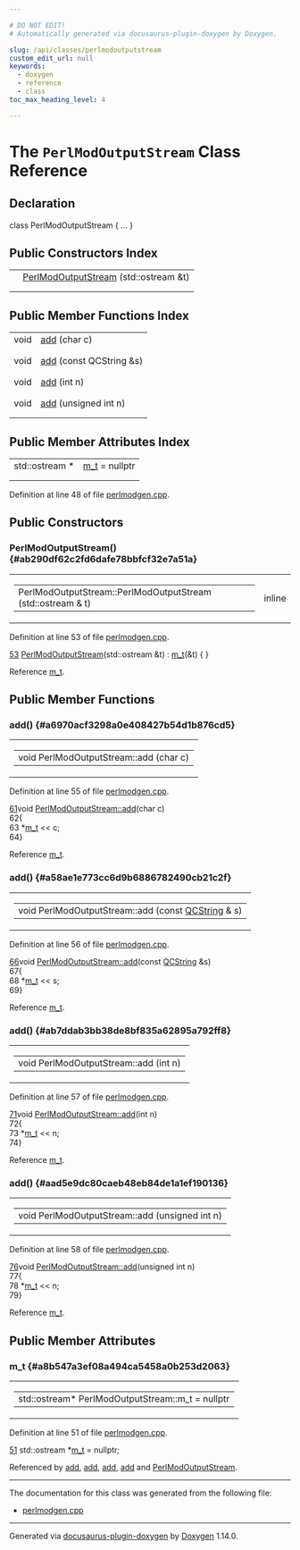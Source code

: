```yaml
---

# DO NOT EDIT!
# Automatically generated via docusaurus-plugin-doxygen by Doxygen.

slug: /api/classes/perlmodoutputstream
custom_edit_url: null
keywords:
  - doxygen
  - reference
  - class
toc_max_heading_level: 4

---
```


<div class="doxyPage">

# The `PerlModOutputStream` Class Reference



## Declaration

<div class="doxyDeclaration">
class PerlModOutputStream { ... }
</div>

## Public Constructors Index

<table class="doxyMembersIndex">

<tr class="doxyMemberIndexItem">
<td class="doxyMemberIndexItemType" align="left" valign="top"></td>
<td class="doxyMemberIndexItemName" align="left" valign="top"><a href="#ab290df62c2fd6dafe78bbfcf32e7a51a">PerlModOutputStream</a> (std::ostream &amp;t)</td>
</tr>
<tr class="doxyMemberIndexDescription">
<td class="doxyMemberIndexDescriptionLeft"></td>
<td class="doxyMemberIndexDescriptionRight">
</td>
</tr>
<tr class="doxyMemberIndexSeparator">
<td class="doxyMemberIndexSeparator" colspan="2"></td>
</tr>

</table>

## Public Member Functions Index

<table class="doxyMembersIndex">

<tr class="doxyMemberIndexItem">
<td class="doxyMemberIndexItemType" align="left" valign="top">void</td>
<td class="doxyMemberIndexItemName" align="left" valign="top"><a href="#a6970acf3298a0e408427b54d1b876cd5">add</a> (char c)</td>
</tr>
<tr class="doxyMemberIndexDescription">
<td class="doxyMemberIndexDescriptionLeft"></td>
<td class="doxyMemberIndexDescriptionRight">
</td>
</tr>
<tr class="doxyMemberIndexSeparator">
<td class="doxyMemberIndexSeparator" colspan="2"></td>
</tr>

<tr class="doxyMemberIndexItem">
<td class="doxyMemberIndexItemType" align="left" valign="top">void</td>
<td class="doxyMemberIndexItemName" align="left" valign="top"><a href="#a58ae1e773cc6d9b6886782490cb21c2f">add</a> (const QCString &amp;s)</td>
</tr>
<tr class="doxyMemberIndexDescription">
<td class="doxyMemberIndexDescriptionLeft"></td>
<td class="doxyMemberIndexDescriptionRight">
</td>
</tr>
<tr class="doxyMemberIndexSeparator">
<td class="doxyMemberIndexSeparator" colspan="2"></td>
</tr>

<tr class="doxyMemberIndexItem">
<td class="doxyMemberIndexItemType" align="left" valign="top">void</td>
<td class="doxyMemberIndexItemName" align="left" valign="top"><a href="#ab7ddab3bb38de8bf835a62895a792ff8">add</a> (int n)</td>
</tr>
<tr class="doxyMemberIndexDescription">
<td class="doxyMemberIndexDescriptionLeft"></td>
<td class="doxyMemberIndexDescriptionRight">
</td>
</tr>
<tr class="doxyMemberIndexSeparator">
<td class="doxyMemberIndexSeparator" colspan="2"></td>
</tr>

<tr class="doxyMemberIndexItem">
<td class="doxyMemberIndexItemType" align="left" valign="top">void</td>
<td class="doxyMemberIndexItemName" align="left" valign="top"><a href="#aad5e9dc80caeb48eb84de1a1ef190136">add</a> (unsigned int n)</td>
</tr>
<tr class="doxyMemberIndexDescription">
<td class="doxyMemberIndexDescriptionLeft"></td>
<td class="doxyMemberIndexDescriptionRight">
</td>
</tr>
<tr class="doxyMemberIndexSeparator">
<td class="doxyMemberIndexSeparator" colspan="2"></td>
</tr>

</table>

## Public Member Attributes Index

<table class="doxyMembersIndex">

<tr class="doxyMemberIndexItem">
<td class="doxyMemberIndexItemType" align="left" valign="top">std::ostream *</td>
<td class="doxyMemberIndexItemName" align="left" valign="top"><a href="#a8b547a3ef08a494ca5458a0b253d2063">m_t</a> = nullptr</td>
</tr>
<tr class="doxyMemberIndexDescription">
<td class="doxyMemberIndexDescriptionLeft"></td>
<td class="doxyMemberIndexDescriptionRight">
</td>
</tr>
<tr class="doxyMemberIndexSeparator">
<td class="doxyMemberIndexSeparator" colspan="2"></td>
</tr>

</table>


Definition at line 48 of file <a href="/web-doxygen/docs/api/files/src/perlmodgen-cpp">perlmodgen.cpp</a>.

<div class="doxySectionDef">

## Public Constructors

### PerlModOutputStream() {#ab290df62c2fd6dafe78bbfcf32e7a51a}

<div class="doxyMemberItem">
<div class="doxyMemberProto">
<table class="doxyMemberLabels">
<tr class="doxyMemberLabels">
<td class="doxyMemberLabelsLeft">
<table class="doxyMemberName">
<tr>
<td class="doxyMemberName">PerlModOutputStream::PerlModOutputStream (std::ostream &amp; t)</td>
</tr>
</table>
</td>
<td class="doxyMemberLabelsRight">
<span class="doxyMemberLabels">
<span class="doxyMemberLabel inline">inline</span>
</span>
</td>
</tr>
</table>
</div>
<div class="doxyMemberDoc">



Definition at line 53 of file <a href="/web-doxygen/docs/api/files/src/perlmodgen-cpp">perlmodgen.cpp</a>.

<div class="doxyProgramListing">

<div class="doxyCodeLine"><span class="doxyLineNumber"><a href="#ab290df62c2fd6dafe78bbfcf32e7a51a">53</a></span><span class="doxyLineContent"><span class="doxyHighlight">    <a href="#ab290df62c2fd6dafe78bbfcf32e7a51a">PerlModOutputStream</a>(std::ostream &amp;t) : <a href="#a8b547a3ef08a494ca5458a0b253d2063">m_t</a>(&amp;t) { }</span></span></div>

</div>


Reference <a href="#a8b547a3ef08a494ca5458a0b253d2063">m\_t</a>.
</div>
</div>

</div>

<div class="doxySectionDef">

## Public Member Functions

### add() {#a6970acf3298a0e408427b54d1b876cd5}

<div class="doxyMemberItem">
<div class="doxyMemberProto">
<table class="doxyMemberLabels">
<tr class="doxyMemberLabels">
<td class="doxyMemberLabelsLeft">
<table class="doxyMemberName">
<tr>
<td class="doxyMemberName">void PerlModOutputStream::add (char c)</td>
</tr>
</table>
</td>
</tr>
</table>
</div>
<div class="doxyMemberDoc">



Definition at line 55 of file <a href="/web-doxygen/docs/api/files/src/perlmodgen-cpp">perlmodgen.cpp</a>.

<div class="doxyProgramListing">

<div class="doxyCodeLine"><span class="doxyLineNumber"><a href="#a6970acf3298a0e408427b54d1b876cd5">61</a></span><span class="doxyLineContent"><span class="doxyHighlightKeywordType">void</span><span class="doxyHighlight"> <a href="#a6970acf3298a0e408427b54d1b876cd5">PerlModOutputStream::add</a>(</span><span class="doxyHighlightKeywordType">char</span><span class="doxyHighlight"> c)</span></span></div>
<div class="doxyCodeLine"><span class="doxyLineNumber">62</span><span class="doxyLineContent"><span class="doxyHighlight">{</span></span></div>
<div class="doxyCodeLine"><span class="doxyLineNumber">63</span><span class="doxyLineContent"><span class="doxyHighlight">  *<a href="#a8b547a3ef08a494ca5458a0b253d2063">m_t</a> &lt;&lt; c;</span></span></div>
<div class="doxyCodeLine"><span class="doxyLineNumber">64</span><span class="doxyLineContent"><span class="doxyHighlight">}</span></span></div>

</div>


Reference <a href="#a8b547a3ef08a494ca5458a0b253d2063">m\_t</a>.
</div>
</div>

### add() {#a58ae1e773cc6d9b6886782490cb21c2f}

<div class="doxyMemberItem">
<div class="doxyMemberProto">
<table class="doxyMemberLabels">
<tr class="doxyMemberLabels">
<td class="doxyMemberLabelsLeft">
<table class="doxyMemberName">
<tr>
<td class="doxyMemberName">void PerlModOutputStream::add (const <a href="/web-doxygen/docs/api/classes/qcstring">QCString</a> &amp; s)</td>
</tr>
</table>
</td>
</tr>
</table>
</div>
<div class="doxyMemberDoc">



Definition at line 56 of file <a href="/web-doxygen/docs/api/files/src/perlmodgen-cpp">perlmodgen.cpp</a>.

<div class="doxyProgramListing">

<div class="doxyCodeLine"><span class="doxyLineNumber"><a href="#a58ae1e773cc6d9b6886782490cb21c2f">66</a></span><span class="doxyLineContent"><span class="doxyHighlightKeywordType">void</span><span class="doxyHighlight"> <a href="#a6970acf3298a0e408427b54d1b876cd5">PerlModOutputStream::add</a>(</span><span class="doxyHighlightKeyword">const</span><span class="doxyHighlight"> <a href="/web-doxygen/docs/api/classes/qcstring">QCString</a> &amp;s)</span></span></div>
<div class="doxyCodeLine"><span class="doxyLineNumber">67</span><span class="doxyLineContent"><span class="doxyHighlight">{</span></span></div>
<div class="doxyCodeLine"><span class="doxyLineNumber">68</span><span class="doxyLineContent"><span class="doxyHighlight">  *<a href="#a8b547a3ef08a494ca5458a0b253d2063">m_t</a> &lt;&lt; s;</span></span></div>
<div class="doxyCodeLine"><span class="doxyLineNumber">69</span><span class="doxyLineContent"><span class="doxyHighlight">}</span></span></div>

</div>


Reference <a href="#a8b547a3ef08a494ca5458a0b253d2063">m\_t</a>.
</div>
</div>

### add() {#ab7ddab3bb38de8bf835a62895a792ff8}

<div class="doxyMemberItem">
<div class="doxyMemberProto">
<table class="doxyMemberLabels">
<tr class="doxyMemberLabels">
<td class="doxyMemberLabelsLeft">
<table class="doxyMemberName">
<tr>
<td class="doxyMemberName">void PerlModOutputStream::add (int n)</td>
</tr>
</table>
</td>
</tr>
</table>
</div>
<div class="doxyMemberDoc">



Definition at line 57 of file <a href="/web-doxygen/docs/api/files/src/perlmodgen-cpp">perlmodgen.cpp</a>.

<div class="doxyProgramListing">

<div class="doxyCodeLine"><span class="doxyLineNumber"><a href="#ab7ddab3bb38de8bf835a62895a792ff8">71</a></span><span class="doxyLineContent"><span class="doxyHighlightKeywordType">void</span><span class="doxyHighlight"> <a href="#a6970acf3298a0e408427b54d1b876cd5">PerlModOutputStream::add</a>(</span><span class="doxyHighlightKeywordType">int</span><span class="doxyHighlight"> n)</span></span></div>
<div class="doxyCodeLine"><span class="doxyLineNumber">72</span><span class="doxyLineContent"><span class="doxyHighlight">{</span></span></div>
<div class="doxyCodeLine"><span class="doxyLineNumber">73</span><span class="doxyLineContent"><span class="doxyHighlight">  *<a href="#a8b547a3ef08a494ca5458a0b253d2063">m_t</a> &lt;&lt; n;</span></span></div>
<div class="doxyCodeLine"><span class="doxyLineNumber">74</span><span class="doxyLineContent"><span class="doxyHighlight">}</span></span></div>

</div>


Reference <a href="#a8b547a3ef08a494ca5458a0b253d2063">m\_t</a>.
</div>
</div>

### add() {#aad5e9dc80caeb48eb84de1a1ef190136}

<div class="doxyMemberItem">
<div class="doxyMemberProto">
<table class="doxyMemberLabels">
<tr class="doxyMemberLabels">
<td class="doxyMemberLabelsLeft">
<table class="doxyMemberName">
<tr>
<td class="doxyMemberName">void PerlModOutputStream::add (unsigned int n)</td>
</tr>
</table>
</td>
</tr>
</table>
</div>
<div class="doxyMemberDoc">



Definition at line 58 of file <a href="/web-doxygen/docs/api/files/src/perlmodgen-cpp">perlmodgen.cpp</a>.

<div class="doxyProgramListing">

<div class="doxyCodeLine"><span class="doxyLineNumber"><a href="#aad5e9dc80caeb48eb84de1a1ef190136">76</a></span><span class="doxyLineContent"><span class="doxyHighlightKeywordType">void</span><span class="doxyHighlight"> <a href="#a6970acf3298a0e408427b54d1b876cd5">PerlModOutputStream::add</a>(</span><span class="doxyHighlightKeywordType">unsigned</span><span class="doxyHighlight"> </span><span class="doxyHighlightKeywordType">int</span><span class="doxyHighlight"> n)</span></span></div>
<div class="doxyCodeLine"><span class="doxyLineNumber">77</span><span class="doxyLineContent"><span class="doxyHighlight">{</span></span></div>
<div class="doxyCodeLine"><span class="doxyLineNumber">78</span><span class="doxyLineContent"><span class="doxyHighlight">  *<a href="#a8b547a3ef08a494ca5458a0b253d2063">m_t</a> &lt;&lt; n;</span></span></div>
<div class="doxyCodeLine"><span class="doxyLineNumber">79</span><span class="doxyLineContent"><span class="doxyHighlight">}</span></span></div>

</div>


Reference <a href="#a8b547a3ef08a494ca5458a0b253d2063">m\_t</a>.
</div>
</div>

</div>

<div class="doxySectionDef">

## Public Member Attributes

### m\_t {#a8b547a3ef08a494ca5458a0b253d2063}

<div class="doxyMemberItem">
<div class="doxyMemberProto">
<table class="doxyMemberLabels">
<tr class="doxyMemberLabels">
<td class="doxyMemberLabelsLeft">
<table class="doxyMemberName">
<tr>
<td class="doxyMemberName">std::ostream* PerlModOutputStream::m_t = nullptr</td>
</tr>
</table>
</td>
</tr>
</table>
</div>
<div class="doxyMemberDoc">



Definition at line 51 of file <a href="/web-doxygen/docs/api/files/src/perlmodgen-cpp">perlmodgen.cpp</a>.

<div class="doxyProgramListing">

<div class="doxyCodeLine"><span class="doxyLineNumber"><a href="#a8b547a3ef08a494ca5458a0b253d2063">51</a></span><span class="doxyLineContent"><span class="doxyHighlight">    std::ostream *<a href="#a8b547a3ef08a494ca5458a0b253d2063">m_t</a> = </span><span class="doxyHighlightKeyword">nullptr</span><span class="doxyHighlight">;</span></span></div>

</div>


Referenced by <a href="#a6970acf3298a0e408427b54d1b876cd5">add</a>, <a href="#a58ae1e773cc6d9b6886782490cb21c2f">add</a>, <a href="#ab7ddab3bb38de8bf835a62895a792ff8">add</a>, <a href="#aad5e9dc80caeb48eb84de1a1ef190136">add</a> and <a href="#ab290df62c2fd6dafe78bbfcf32e7a51a">PerlModOutputStream</a>.
</div>
</div>

</div>

<hr/>

The documentation for this class was generated from the following file:

<ul>
<li><a href="/web-doxygen/docs/api/files/src/perlmodgen-cpp">perlmodgen.cpp</a></li>
</ul>

<hr/>

<p class="doxyGeneratedBy">Generated via <a href="https://github.com/xpack/docusaurus-plugin-doxygen">docusaurus-plugin-doxygen</a> by <a href="https://www.doxygen.nl">Doxygen</a> 1.14.0.</p>

</div>
